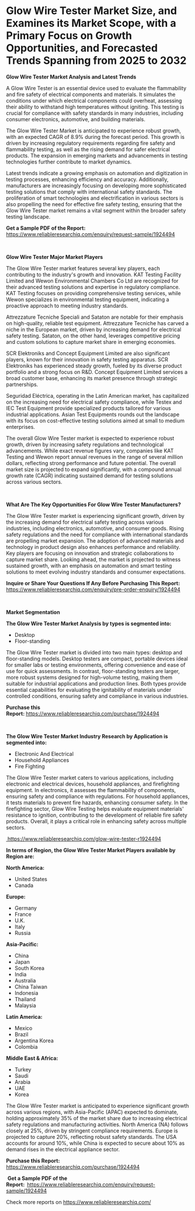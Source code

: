 <p><h1>Glow Wire Tester Market Size, and Examines its Market Scope, with a Primary Focus on Growth Opportunities, and Forecasted Trends Spanning from 2025 to 2032</h1></p><p><strong>Glow Wire Tester Market Analysis and Latest Trends</strong></p>
<p><p>A Glow Wire Tester is an essential device used to evaluate the flammability and fire safety of electrical components and materials. It simulates the conditions under which electrical components could overheat, assessing their ability to withstand high temperatures without igniting. This testing is crucial for compliance with safety standards in many industries, including consumer electronics, automotive, and building materials.</p><p>The Glow Wire Tester Market is anticipated to experience robust growth, with an expected CAGR of 8.9% during the forecast period. This growth is driven by increasing regulatory requirements regarding fire safety and flammability testing, as well as the rising demand for safer electrical products. The expansion in emerging markets and advancements in testing technologies further contribute to market dynamics. </p><p>Latest trends indicate a growing emphasis on automation and digitization in testing processes, enhancing efficiency and accuracy. Additionally, manufacturers are increasingly focusing on developing more sophisticated testing solutions that comply with international safety standards. The proliferation of smart technologies and electrification in various sectors is also propelling the need for effective fire safety testing, ensuring that the Glow Wire Tester market remains a vital segment within the broader safety testing landscape.</p></p>
<p><strong>Get a Sample PDF of the Report:&nbsp;</strong> <a href="https://www.reliableresearchiq.com/enquiry/request-sample/1924494?utm_campaign=1876&utm_medium=2&utm_source=Github&utm_content=ia&utm_term=14012025&utm_id=glow-wire-tester">https://www.reliableresearchiq.com/enquiry/request-sample/1924494</a></p>
<p>&nbsp;</p>
<p><strong>Glow Wire Tester Major Market Players</strong></p>
<p><p>The Glow Wire Tester market features several key players, each contributing to the industry's growth and innovation. KAT Testing Facility Limited and Wewon Environmental Chambers Co Ltd are recognized for their advanced testing solutions and expertise in regulatory compliance. KAT Testing focuses on providing comprehensive testing services, while Wewon specializes in environmental testing equipment, indicating a proactive approach to meeting industry standards.</p><p>Attrezzature Tecniche Speciali and Sataton are notable for their emphasis on high-quality, reliable test equipment. Attrezzature Tecniche has carved a niche in the European market, driven by increasing demand for electrical safety testing. Sataton, on the other hand, leverages competitive pricing and custom solutions to capture market share in emerging economies.</p><p>SCR Elektroniks and Concept Equipment Limited are also significant players, known for their innovation in safety testing apparatus. SCR Elektroniks has experienced steady growth, fueled by its diverse product portfolio and a strong focus on R&D. Concept Equipment Limited services a broad customer base, enhancing its market presence through strategic partnerships.</p><p>Seguridad Eléctrica, operating in the Latin American market, has capitalized on the increasing need for electrical safety compliance, while Testex and IEC Test Equipment provide specialized products tailored for various industrial applications. Asian Test Equipments rounds out the landscape with its focus on cost-effective testing solutions aimed at small to medium enterprises.</p><p>The overall Glow Wire Tester market is expected to experience robust growth, driven by increasing safety regulations and technological advancements. While exact revenue figures vary, companies like KAT Testing and Wewon report annual revenues in the range of several million dollars, reflecting strong performance and future potential. The overall market size is projected to expand significantly, with a compound annual growth rate (CAGR) indicating sustained demand for testing solutions across various sectors.</p></p>
<p>&nbsp;</p>
<p><strong>What Are The Key Opportunities For Glow Wire Tester Manufacturers?</strong></p>
<p><p>The Glow Wire Tester market is experiencing significant growth, driven by the increasing demand for electrical safety testing across various industries, including electronics, automotive, and consumer goods. Rising safety regulations and the need for compliance with international standards are propelling market expansion. The adoption of advanced materials and technology in product design also enhances performance and reliability. Key players are focusing on innovation and strategic collaborations to capture market share. Looking ahead, the market is projected to witness sustained growth, with an emphasis on automation and smart testing solutions to meet evolving industry standards and consumer expectations.</p></p>
<p><strong>Inquire or Share Your Questions If Any Before Purchasing This Report:</strong> <a href="https://www.reliableresearchiq.com/enquiry/pre-order-enquiry/1924494?utm_campaign=1876&utm_medium=2&utm_source=Github&utm_content=ia&utm_term=14012025&utm_id=glow-wire-tester">https://www.reliableresearchiq.com/enquiry/pre-order-enquiry/1924494</a></p>
<p>&nbsp;</p>
<p><strong>Market Segmentation</strong></p>
<p><strong>The Glow Wire Tester Market Analysis by types is segmented into:</strong></p>
<p><ul><li>Desktop</li><li>Floor-standing</li></ul></p>
<p><p>The Glow Wire Tester market is divided into two main types: desktop and floor-standing models. Desktop testers are compact, portable devices ideal for smaller labs or testing environments, offering convenience and ease of use for quick assessments. In contrast, floor-standing testers are larger, more robust systems designed for high-volume testing, making them suitable for industrial applications and production lines. Both types provide essential capabilities for evaluating the ignitability of materials under controlled conditions, ensuring safety and compliance in various industries.</p></p>
<p><strong>Purchase this Report:&nbsp;</strong><a href="https://www.reliableresearchiq.com/purchase/1924494?utm_campaign=1876&utm_medium=2&utm_source=Github&utm_content=ia&utm_term=14012025&utm_id=glow-wire-tester">https://www.reliableresearchiq.com/purchase/1924494</a></p>
<p>&nbsp;</p>
<p><strong>The Glow Wire Tester Market Industry Research by Application is segmented into:</strong></p>
<p><ul><li>Electronic And Electrical</li><li>Household Appliances</li><li>Fire Fighting</li></ul></p>
<p><p>The Glow Wire Tester market caters to various applications, including electronic and electrical devices, household appliances, and firefighting equipment. In electronics, it assesses the flammability of components, ensuring safety and compliance with regulations. For household appliances, it tests materials to prevent fire hazards, enhancing consumer safety. In the firefighting sector, Glow Wire Testing helps evaluate equipment materials' resistance to ignition, contributing to the development of reliable fire safety products. Overall, it plays a critical role in enhancing safety across multiple sectors.</p></p>
<p><a href="https://www.reliableresearchiq.com/glow-wire-tester-r1924494?utm_campaign=1876&utm_medium=2&utm_source=Github&utm_content=ia&utm_term=14012025&utm_id=glow-wire-tester">&nbsp;https://www.reliableresearchiq.com/glow-wire-tester-r1924494</a></p>
<p><strong>In terms of Region, the Glow Wire Tester Market Players available by Region are:</strong></p>
<p>
    <p> <strong> North America: </strong>
        <ul>
            <li>United States</li>
            <li>Canada</li>
        </ul>
        </p> 
    <p> <strong> Europe: </strong>
        <ul>
            <li>Germany</li>
            <li>France</li>
            <li>U.K.</li>
            <li>Italy</li>
            <li>Russia</li>
        </ul>
        </p> 
    <p> <strong> Asia-Pacific: </strong>
        <ul>
            <li>China</li>
            <li>Japan</li>
            <li>South Korea</li>
            <li>India</li>
            <li>Australia</li>
            <li>China Taiwan</li>
            <li>Indonesia</li>
            <li>Thailand</li>
            <li>Malaysia</li>
        </ul>
        </p> 
    <p> <strong> Latin America: </strong>
        <ul>
            <li>Mexico</li>
            <li>Brazil</li>
            <li>Argentina Korea</li>
            <li>Colombia</li>
        </ul>
        </p> 
    <p> <strong> Middle East & Africa: </strong>
        <ul>
            <li>Turkey</li>
            <li>Saudi</li>
            <li>Arabia</li>
            <li>UAE</li>
            <li>Korea</li>
        </ul>
    </p>
    </p>
<p><p>The Glow Wire Tester market is anticipated to experience significant growth across various regions, with Asia-Pacific (APAC) expected to dominate, holding approximately 35% of the market share due to increasing electrical safety regulations and manufacturing activities. North America (NA) follows closely at 25%, driven by stringent compliance requirements. Europe is projected to capture 20%, reflecting robust safety standards. The USA accounts for around 10%, while China is expected to secure about 10% as demand rises in the electrical appliance sector.</p></p>
<p><strong>Purchase this Report: </strong><a href="https://www.reliableresearchiq.com/purchase/1924494?utm_campaign=1876&utm_medium=2&utm_source=Github&utm_content=ia&utm_term=14012025&utm_id=glow-wire-tester">https://www.reliableresearchiq.com/purchase/1924494</a></p>
<p>&nbsp;<strong>Get a Sample PDF of the Report:&nbsp;&nbsp;</strong><a href="https://www.reliableresearchiq.com/enquiry/request-sample/1924494?utm_campaign=1876&utm_medium=2&utm_source=Github&utm_content=ia&utm_term=14012025&utm_id=glow-wire-tester">https://www.reliableresearchiq.com/enquiry/request-sample/1924494</a></p>
<p><strong></strong></p>
<p>Check more reports on <a href="https://www.reliableresearchiq.com/?utm_campaign=1876&utm_medium=2&utm_source=Github&utm_content=ia&utm_term=14012025&utm_id=glow-wire-tester">https://www.reliableresearchiq.com/</a></p>